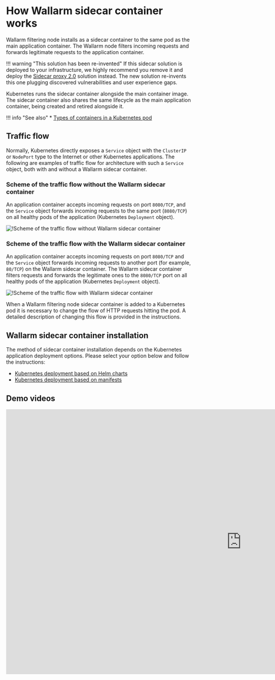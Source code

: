 # How Wallarm sidecar container works

Wallarm filtering node installs as a sidecar container to the same pod as the main application container. The Wallarm node filters incoming requests and forwards legitimate requests to the application container.

!!! warning "This solution has been re-invented"
    If this sidecar solution is deployed to your infrastructure, we highly recommend you remove it and deploy the [Sidecar proxy 2.0](../../../waf-installation/kubernetes/sidecar-proxy/deployment.md) solution instead. The new solution re-invents this one plugging discovered vulnerabilities and user experience gaps.

Kubernetes runs the sidecar container alongside the main container image. The sidecar container also shares the same lifecycle as the main application container, being created and retired alongside it.

!!! info "See also"
    * [Types of containers in a Kubernetes pod](https://kubernetes.io/docs/concepts/workloads/pods/pod-overview/)

## Traffic flow

Normally, Kubernetes directly exposes a `Service` object with the `ClusterIP` or `NodePort` type to the Internet or other Kubernetes applications. The following are examples of traffic flow for architecture with such a `Service` object, both with and without a Wallarm sidecar container.

### Scheme of the traffic flow without the Wallarm sidecar container

An application container accepts incoming requests on port `8080/TCP`, and the `Service` object forwards incoming requests to the same port (`8080/TCP`) on all healthy pods of the application (Kubernetes `Deployment` object).

![!Scheme of the traffic flow without Wallarm sidecar container](../../../images/admin-guides/kubernetes/requests-scheme-without-wallarm-sidecar.png)

### Scheme of the traffic flow with the Wallarm sidecar container

An application container accepts incoming requests on port `8080/TCP` and the `Service` object forwards incoming requests to another port (for example, `80/TCP`) on the Wallarm sidecar container. The Wallarm sidecar container filters requests and forwards the legitimate ones to the `8080/TCP` port on all healthy pods of the application (Kubernetes `Deployment` object).

![!Scheme of the traffic flow with Wallarm sidecar container](../../../images/admin-guides/kubernetes/requests-scheme-with-wallarm-sidecar.png)

When a Wallarm filtering node sidecar container is added to a Kubernetes pod it is necessary to change the flow of HTTP requests hitting the pod. A detailed description of changing this flow is provided in the instructions.

## Wallarm sidecar container installation

The method of sidecar container installation depends on the Kubernetes application deployment options. Please select your option below and follow the instructions:

* [Kubernetes deployment based on Helm charts](wallarm-sidecar-container-helm.md)
* [Kubernetes deployment based on manifests](wallarm-sidecar-container-manifest.md)

## Demo videos

<div class="video-wrapper">
  <iframe width="1280" height="720" src="https://www.youtube.com/embed/N5mEXPoU2Lw" frameborder="0" allow="accelerometer; autoplay; encrypted-media; gyroscope; picture-in-picture" allowfullscreen></iframe>
</div>